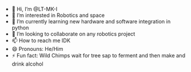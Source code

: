 - 👋 Hi, I’m @LT-MK-I
- 👀 I’m interested in Robotics and space
- 🌱 I’m currently learning new hardware and software integration in python
- 💞️ I’m looking to collaborate on any robotics project
- 📫 How to reach me IDK
- 😄 Pronouns: He/Him
- ⚡ Fun fact: Wild Chimps wait for tree sap to ferment and then make and drink alcohol

<!---
LT-MK-I/LT-MK-I is a ✨ special ✨ repository because its `README.md` (this file) appears on your GitHub profile.
You can click the Preview link to take a look at your changes.
--->
